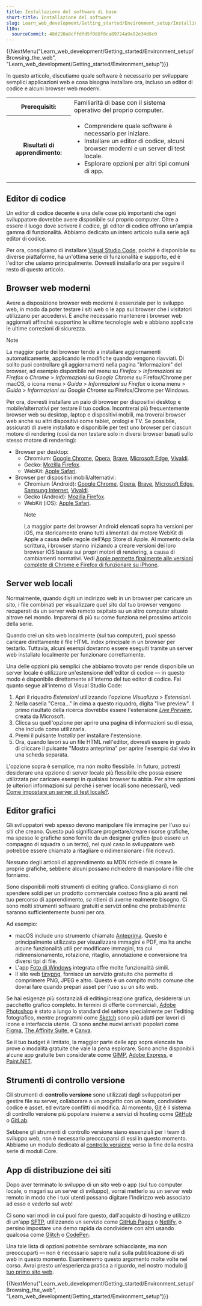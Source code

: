 ```yaml
---
title: Installazione del software di base
short-title: Installazione del software
slug: Learn_web_development/Getting_started/Environment_setup/Installing_software
l10n:
  sourceCommit: 48d220a8cffdfd5f088f8ca89724a9a92e34d8c0
---
```


{{NextMenu("Learn_web_development/Getting_started/Environment_setup/Browsing_the_web", "Learn_web_development/Getting_started/Environment_setup")}}

In questo articolo, discutiamo quale software è necessario per sviluppare semplici applicazioni web e cosa bisogna installare ora, incluso un editor di codice e alcuni browser web moderni.

<table>
  <tbody>
    <tr>
      <th scope="row">Prerequisiti:</th>
      <td>
        Familiarità di base con il sistema operativo del proprio computer.
      </td>
    </tr>
    <tr>
      <th scope="row">Risultati di apprendimento:</th>
      <td>
        <ul>
          <li>Comprendere quale software è necessario per iniziare.</li>
          <li>Installare un editor di codice, alcuni browser moderni e un server di test locale.</li>
          <li>Esplorare opzioni per altri tipi comuni di app.</li>
        </ul>
      </td>
    </tr>
  </tbody>
</table>

## Editor di codice

Un editor di codice decente è una delle cose più importanti che ogni sviluppatore dovrebbe avere disponibile sul proprio computer. Oltre a essere il luogo dove scrivere il codice, gli editor di codice offrono un'ampia gamma di funzionalità. Abbiamo dedicato un intero articolo sulla serie agli editor di codice.

Per ora, consigliamo di installare [Visual Studio Code](https://code.visualstudio.com/), poiché è disponibile su diverse piattaforme, ha un'ottima serie di funzionalità e supporto, ed è l'editor che usiamo principalmente. Dovresti installarlo ora per seguire il resto di questo articolo.

## Browser web moderni

Avere a disposizione browser web moderni è essenziale per lo sviluppo web, in modo da poter testare i siti web o le app sui browser che i visitatori utilizzano per accedervi. È anche necessario mantenere i browser web aggiornati affinché supportino le ultime tecnologie web e abbiano applicate le ultime correzioni di sicurezza.

> [!NOTE]
> La maggior parte dei browser tende a installare aggiornamenti automaticamente, applicando le modifiche quando vengono riavviati. Di solito puoi controllare gli aggiornamenti nella pagina "Informazioni" del browser, ad esempio disponibile nel menu su _Firefox_ > _Informazioni su Firefox_ o _Chrome_ > _Informazioni su Google Chrome_ su Firefox/Chrome per macOS, o icona menu > _Guida_ > _Informazioni su Firefox_ o icona menu > _Guida_ > _Informazioni su Google Chrome_ su Firefox/Chrome per Windows.

Per ora, dovresti installare un paio di browser per dispositivi desktop e mobile/alternativi per testare il tuo codice. Incontrerai più frequentemente browser web su desktop, laptop e dispositivi mobili, ma troverai browser web anche su altri dispositivi come tablet, orologi e TV. Se possibile, assicurati di avere installato e disponibile per test uno browser per ciascun motore di rendering (così da non testare solo in diversi browser basati sullo stesso motore di rendering):

- Browser per desktop:
  - Chromium: [Google Chrome](https://www.google.com/chrome/), [Opera](https://www.opera.com/opera), [Brave](https://brave.com/download/), [Microsoft Edge](https://www.microsoft.com/en-us/edge), [Vivaldi](https://vivaldi.com/).
  - Gecko: [Mozilla Firefox](https://www.mozilla.org/en-US/firefox/new/).
  - WebKit: [Apple Safari](https://www.apple.com/safari/).
- Browser per dispositivi mobili/alternativi:
  - Chromium (Android): [Google Chrome](https://www.google.com/chrome/go-mobile/), [Opera](https://www.opera.com/opera), [Brave](https://brave.com/download/), [Microsoft Edge](https://www.microsoft.com/en-us/edge/mobile), [Samsung Internet](https://www.samsung.com/us/support/owners/app/samsung-internet), [Vivaldi](https://vivaldi.com/android/).
  - Gecko (Android): [Mozilla Firefox](https://www.mozilla.org/en-US/firefox/browsers/mobile/android/).
  - WebKit (iOS): [Apple Safari](https://www.apple.com/safari/).
    > [!NOTE]
    > La maggior parte dei browser Android elencati sopra ha versioni per iOS, ma storicamente erano tutti alimentati dal motore WebKit di Apple a causa delle regole dell'App Store di Apple. Al momento della scrittura, i browser stanno iniziando a creare versioni dei loro browser iOS basate sui propri motori di rendering, a causa di cambiamenti normativi. Vedi [Apple permette finalmente alle versioni complete di Chrome e Firefox di funzionare su iPhone](https://www.theverge.com/2024/1/25/24050478/apple-ios-17-4-browser-engines-eu).

## Server web locali

Normalmente, quando digiti un indirizzo web in un browser per caricare un sito, i file combinati per visualizzare quel sito dal tuo browser vengono recuperati da un server web remoto ospitato su un altro computer situato altrove nel mondo. Imparerai di più su come funziona nel prossimo articolo della serie.

Quando crei un sito web localmente (sul tuo computer), puoi spesso caricare direttamente il file HTML index principale in un browser per testarlo. Tuttavia, alcuni esempi dovranno essere eseguiti tramite un server web installato localmente per funzionare correttamente.

Una delle opzioni più semplici che abbiamo trovato per rende disponibile un server locale è utilizzare un'estensione dell'editor di codice — in questo modo è disponibile direttamente all'interno del tuo editor di codice. Fai quanto segue all'interno di Visual Studio Code:

1. Apri il riquadro _Estensioni_ utilizzando l'opzione _Visualizza_ > _Estensioni_.
2. Nella casella "Cerca..." in cima a questo riquadro, digita "live preview". Il primo risultato della ricerca dovrebbe essere l'estensione [_Live Preview_](https://marketplace.visualstudio.com/items?itemName=ms-vscode.live-server), creata da Microsoft.
3. Clicca su quell'opzione per aprire una pagina di informazioni su di essa, che include come utilizzarla.
4. Premi il pulsante _Installa_ per installare l'estensione.
5. Ora, quando lavori su un file HTML nell'editor, dovresti essere in grado di cliccare il pulsante "Mostra anteprima" per aprire l'esempio dal vivo in una scheda separata.

L'opzione sopra è semplice, ma non molto flessibile. In futuro, potresti desiderare una opzione di server locale più flessibile che possa essere utilizzata per caricare esempi in qualsiasi browser tu abbia. Per altre opzioni (e ulteriori informazioni sul perché i server locali sono necessari), vedi [Come impostare un server di test locale?](/it/docs/Learn_web_development/Howto/Tools_and_setup/set_up_a_local_testing_server).

## Editor grafici

Gli sviluppatori web spesso devono manipolare file immagine per l'uso sui siti che creano. Questo può significare progettare/creare risorse grafiche, ma spesso le grafiche sono fornite da un designer grafico (può essere un compagno di squadra o un terzo), nel qual caso lo sviluppatore web potrebbe essere chiamato a ritagliare o ridimensionare i file ricevuti.

Nessuno degli articoli di apprendimento su MDN richiede di creare le proprie grafiche, sebbene alcuni possano richiedere di manipolare i file che forniamo.

Sono disponibili molti strumenti di editing grafico. Consigliamo di non spendere soldi per un prodotto commerciale costoso fino a più avanti nel tuo percorso di apprendimento, _se_ ritieni di averne realmente bisogno. Ci sono molti strumenti software gratuiti e servizi online che probabilmente saranno sufficientemente buoni per ora.

Ad esempio:

- macOS include uno strumento chiamato [Anteprima](https://support.apple.com/en-gb/guide/preview/welcome/mac). Questo è principalmente utilizzato per visualizzare immagini e PDF, ma ha anche alcune funzionalità utili per modificare immagini, tra cui ridimensionamento, rotazione, ritaglio, annotazione e conversione tra diversi tipi di file.
- L'app [Foto di Windows](https://support.microsoft.com/en-gb/windows/manage-photos-and-videos-with-microsoft-photos-app-c0c6422f-d4cb-2e3d-eb65-7069071b2f9b) integrata offre molte funzionalità simili.
- Il sito web [tinypng](https://tinypng.com/), fornisce un servizio gratuito che permette di comprimere PNG, JPEG e altro. Questo è un compito molto comune che dovrai fare quando prepari asset per l'uso su un sito web.

Se hai esigenze più sostanziali di editing/creazione grafica, desidererai un pacchetto grafico completo. In termini di offerte commerciali, [Adobe Photoshop](https://www.adobe.com/products/photoshop.html) è stato a lungo lo standard del settore specialmente per l'editing fotografico, mentre programmi come [Sketch](https://www.sketch.com/) sono più adatti per lavori di icone e interfaccia utente. Ci sono anche nuovi arrivati popolari come [Figma](https://www.figma.com/), [The Affinity Suite](https://affinity.serif.com/en-us/), e [Canva](https://www.canva.com/).

Se il tuo budget è limitato, la maggior parte delle app sopra elencate ha prove o modalità gratuite che vale la pena esplorare. Sono anche disponibili alcune app gratuite ben considerate come [GIMP](https://www.gimp.org/), [Adobe Express](https://www.adobe.com/express/), e [Paint.NET](https://www.getpaint.net/).

## Strumenti di controllo versione

Gli strumenti di **controllo versione** sono utilizzati dagli sviluppatori per gestire file su server, collaborare a un progetto con un team, condividere codice e asset, ed evitare conflitti di modifica. Al momento, [Git](https://git-scm.com/) è il sistema di controllo versione più popolare insieme a servizi di hosting come [GitHub](https://github.com/) o [GitLab](https://about.gitlab.com/).

Sebbene gli strumenti di controllo versione siano essenziali per i team di sviluppo web, non è necessario preoccuparsi di essi in questo momento. Abbiamo un modulo dedicato al [controllo versione](/it/docs/Learn_web_development/Core/Version_control) verso la fine della nostra serie di moduli Core.

## App di distribuzione dei siti

Dopo aver terminato lo sviluppo di un sito web o app (sul tuo computer locale, o magari su un server di sviluppo), vorrai metterlo su un server web remoto in modo che i tuoi utenti possano digitare l'indirizzo web associato ad esso e vederlo sul web!

Ci sono vari modi in cui puoi fare questo, dall'acquisto di hosting e utilizzo di un'app [SFTP](/it/docs/Learn_web_development/Howto/Tools_and_setup/Upload_files_to_a_web_server#sftp), utilizzando un servizio come [GitHub Pages](https://pages.github.com/) o [Netlify](https://www.netlify.com/), o persino impostare una demo rapida da condividere con altri usando qualcosa come [Glitch](https://glitch.com/) o [CodePen](https://codepen.io/).

Una tale lista di opzioni potrebbe sembrare schiacciante, ma non preoccuparti — non è necessario sapere nulla sulla pubblicazione di siti web in questo momento. Esamineremo questo argomento molte volte nel corso. Avrai presto un'esperienza pratica a riguardo, nel nostro modulo [Il tuo primo sito web](/it/docs/Learn_web_development/Getting_started/Your_first_website).

{{NextMenu("Learn_web_development/Getting_started/Environment_setup/Browsing_the_web", "Learn_web_development/Getting_started/Environment_setup")}}
